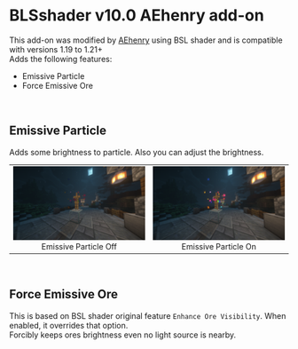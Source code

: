 # BLSshader v10.0 AEhenry add-on

This add-on was modified by [AEhenry]() using BSL shader and is compatible with versions 1.19 to 1.21+ <br/>
Adds the following features:
- Emissive Particle
- Force Emissive Ore

<br/>

## Emissive Particle
Adds some brightness to particle. Also you can adjust the brightness.
<div>
    <table>
        <tr>
            <td align="middle">
              <img src="preview/EP_off.png" width="800px" />
              <figcaption align="middle">Emissive Particle Off</figcaption>
            </td>
            <td align="middle">
              <img src="preview/EP_on.png" width="800px" /> 
              <figcaption align="middle">Emissive Particle On</figcaption>
            </td>
        </tr>
    </table>
</div>


<br/>

## Force Emissive Ore
This is based on BSL shader original feature `Enhance Ore Visibility`. When enabled, it overrides that option. <br/>
Forcibly keeps ores brightness even no light source is nearby.
